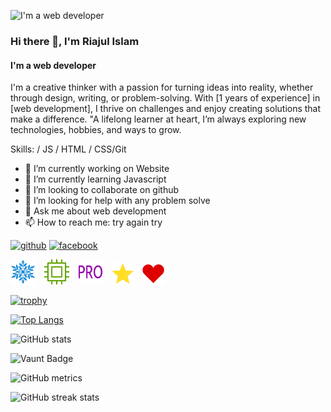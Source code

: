 ![I'm a web developer](https://scontent.fdac5-1.fna.fbcdn.net/v/t39.30808-6/471509021_1145133297046403_5246006457430306123_n.jpg?stp=dst-jpg_s960x960_tt6&_nc_cat=100&ccb=1-7&_nc_sid=cc71e4&_nc_ohc=SSd9c3wciJgQ7kNvgH0BDJt&_nc_oc=AdgfplpYrSovO3EJUX0DqnHejUJ2yWwzoPtP9lw2d06X4dpy6HeTh6zfV3BDOILiDtk&_nc_zt=23&_nc_ht=scontent.fdac5-1.fna&_nc_gid=AYYkUQrMgPs5DBMtyLMbdsY&oh=00_AYBrE58O5wbJOTOxooe-QgvxfhgXCMn21RoMlVhyo0wskw&oe=67800C15)
### Hi there 👋, I'm Riajul Islam
#### I'm a web developer
I'm a creative thinker with a passion for turning ideas into reality, whether through design, writing, or problem-solving.
With [1 years of experience] in [web development], I thrive on challenges and enjoy creating solutions that make a difference.
"A lifelong learner at heart, I’m always exploring new technologies, hobbies, and ways to grow.


Skills:   / JS / HTML / CSS/Git

- 🔭 I’m currently working on Website 
- 🌱 I’m currently learning Javascript 
- 👯 I’m looking to collaborate on github 
- 🤔 I’m looking for help with any problem solve 
- 💬 Ask me about web development 
- 📫 How to reach me: try again try 


[<img src='https://cdn.jsdelivr.net/npm/simple-icons@3.0.1/icons/github.svg' alt='github' height='40'>](https://github.com/rjriajul1)  [<img src='https://cdn.jsdelivr.net/npm/simple-icons@3.0.1/icons/facebook.svg' alt='facebook' height='40'>](https://www.facebook.com/riajul)  

<a href='https://archiveprogram.github.com/'><img src='https://raw.githubusercontent.com/acervenky/animated-github-badges/master/assets/acbadge.gif' width='40' height='40'></a> <a href='https://docs.github.com/en/developers'><img src='https://raw.githubusercontent.com/acervenky/animated-github-badges/master/assets/devbadge.gif' width='40' height='40'></a> <a href='https://github.com/pricing'><img src='https://raw.githubusercontent.com/acervenky/animated-github-badges/master/assets/pro.gif' width='40' height='40'></a> <a href='https://stars.github.com/'><img src='https://raw.githubusercontent.com/acervenky/animated-github-badges/master/assets/starbadge.gif' width='35' height='35'></a> <a href='https://docs.github.com/en/github/supporting-the-open-source-community-with-github-sponsors'><img src='https://raw.githubusercontent.com/acervenky/animated-github-badges/master/assets/sponsorbadge.gif' width='35' height='35'></a> 

[![trophy](https://github-profile-trophy.vercel.app/?username=rjriajul1)](https://github.com/ryo-ma/github-profile-trophy)

[![Top Langs](https://github-readme-stats.vercel.app/api/top-langs/?username=rjriajul1)](https://github.com/anuraghazra/github-readme-stats)

![GitHub stats](https://github-readme-stats.vercel.app/api?username=rjriajul1&show_icons=true&count_private=true)  

![Vaunt Badge](https://api.vaunt.dev/v1/github/entities/rjriajul1/contributions?format=svg&private=true)  

![GitHub metrics](https://metrics.lecoq.io/rjriajul1)  

![GitHub streak stats](https://streak-stats.demolab.com/?user=rjriajul1)  

